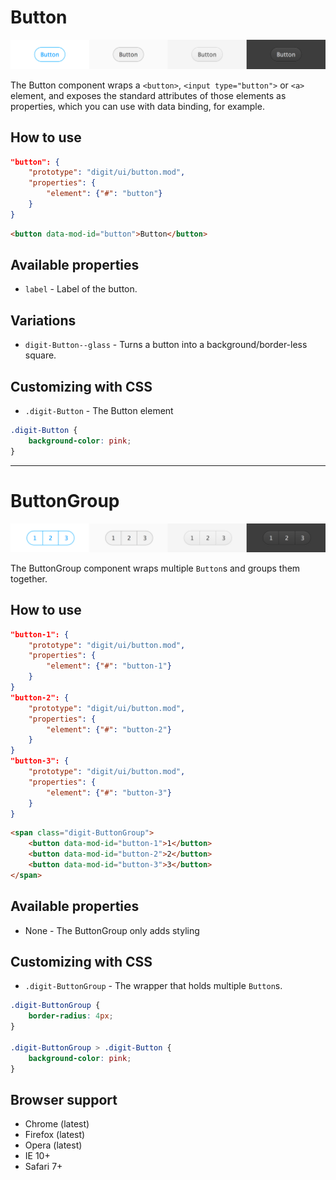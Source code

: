 # Button

![Button](screenshot.png)

The Button component wraps a `<button>`, `<input type="button">` or `<a>` element, and exposes the standard attributes of those elements as properties, which you can use with data binding, for example.

## How to use

```json
"button": {
    "prototype": "digit/ui/button.mod",
    "properties": {
        "element": {"#": "button"}
    }
}
```

```html
<button data-mod-id="button">Button</button>
```


## Available properties

* `label` - Label of the button.


## Variations
* `digit-Button--glass` - Turns a button into a background/border-less square. 


## Customizing with CSS

* `.digit-Button` - The Button element

```css
.digit-Button {
    background-color: pink;
}
```



------------------------------------



# ButtonGroup

![ButtonGroup](screenshot-group.png)

The ButtonGroup component wraps multiple `Button`s and groups them together.

## How to use

```json
"button-1": {
    "prototype": "digit/ui/button.mod",
    "properties": {
        "element": {"#": "button-1"}
    }
}
"button-2": {
    "prototype": "digit/ui/button.mod",
    "properties": {
        "element": {"#": "button-2"}
    }
}
"button-3": {
    "prototype": "digit/ui/button.mod",
    "properties": {
        "element": {"#": "button-3"}
    }
}
```

```html
<span class="digit-ButtonGroup">
    <button data-mod-id="button-1">1</button>
    <button data-mod-id="button-2">2</button>
    <button data-mod-id="button-3">3</button>
</span>
```


## Available properties

* None - The ButtonGroup only adds styling



## Customizing with CSS

* `.digit-ButtonGroup` - The wrapper that holds multiple `Button`s.

```css
.digit-ButtonGroup {
    border-radius: 4px;
}

.digit-ButtonGroup > .digit-Button {
    background-color: pink;
}

```



## Browser support

* Chrome (latest)
* Firefox (latest)
* Opera (latest)
* IE 10+
* Safari 7+
